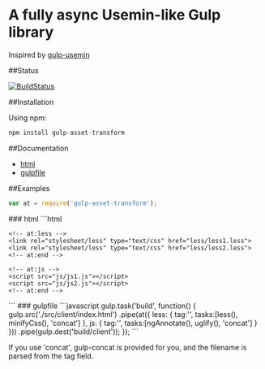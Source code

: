 A fully async Usemin-like Gulp library
===================

Inspired by [gulp-usemin](https://github.com/zont/gulp-usemin "gulp-usemin")

##Status

[![BuildStatus](https://travis-ci.org/futurechan/gulp-asset-transform.png?branch=master)](https://travis-ci.org/futurechan/gulp-asset-transform)


##Installation

Using npm:

```javascript
npm install gulp-asset-transform
```

##Documentation

* [html](#html)
* [gulpfile](#gulpfile)

##Examples

```javascript
var at = require('gulp-asset-transform');
```

<a name="html"/>
### html
```html
<!DOCTYPE html>
<html>
<head lang="en">
    <meta charset="UTF-8">
    <title></title>

    <!-- at:less -->
    <link rel="stylesheet/less" type="text/css" href="less/less1.less">
    <link rel="stylesheet/less" type="text/css" href="less/less2.less">
    <!-- at:end -->

</head>
<body>

	<!-- at:js -->
	<script src="js/js1.js"></script>
	<script src="js/js2.js"></script>
	<!-- at:end -->

</body>
</html>
```

<a name="gulpfile"/>
### gulpfile
```javascript
gulp.task('build', function() {
	gulp.src('./src/client/index.html')
		.pipe(at({
			less: {
				tag:'<link rel="stylesheet" type="text/css" href="assets/css/site.css">',
				tasks:[less(), minifyCss(), 'concat']
			},
			js: {
				tag:'<script src="assets/js/site.js"></script>',
				tasks:[ngAnnotate(), uglify(), 'concat']
			}
		}))
		.pipe(gulp.dest('build/client'));
});
```

If you use 'concat', gulp-concat is provided for you, and the filename is parsed from the tag field.
